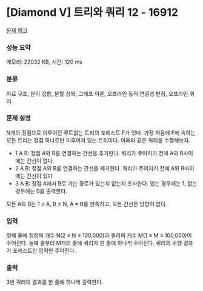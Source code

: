# [Diamond V] 트리와 쿼리 12 - 16912 

[문제 링크](https://www.acmicpc.net/problem/16912) 

### 성능 요약

메모리: 22032 KB, 시간: 120 ms

### 분류

자료 구조, 분리 집합, 분할 정복, 그래프 이론, 오프라인 동적 연결성 판정, 오프라인 쿼리

### 문제 설명

<p>N개의 정점으로 이루어진 루트없는 트리의 포레스트 F가 있다. 가장 처음에 F에 속하는 모든 트리는 정점 하나로만 이루어져 있는 트리이다. 아래와 같은 쿼리를 수행해보자.</p>

<ul>
	<li>1 A B: 정점 A와 B를 연결하는 간선을 추가한다. 쿼리가 주어지기 전에 A와 B사이에는 간선이 없다.</li>
	<li>2 A B: 정점 A와 B를 연결하는 간선을 제거한다. 쿼리가 주어지기 전에 A와 B사이에는 간선이 있다.</li>
	<li>3 A B: 정점 A에서 B로 가는 경로가 있는지 없는지 조사한다. 있는 경우에는 1, 없는 경우에는 0을 출력한다.</li>
</ul>

<p>모든 A와 B는 1 ≤ A, B ≤ N, A ≠ B를 만족하고, 모든 간선은 방향이 없다.</p>

### 입력 

 <p>첫째 줄에 정점의 개수 N(2 ≤ N ≤ 100,000)과 쿼리의 개수 M(1 ≤ M ≤ 100,000)이 주어진다. 둘째 줄부터 M개의 줄에 쿼리가 한 줄에 하나씩 주어진다. 쿼리의 수행 결과가 포레스트인 입력만 주어진다.</p>

### 출력 

 <p>3번 쿼리의 결과를 한 줄에 하나씩 출력한다.</p>

